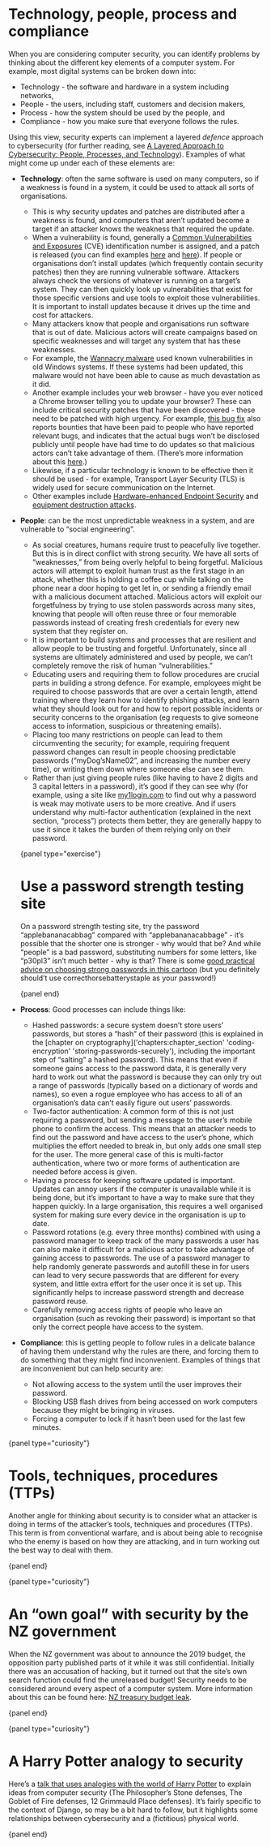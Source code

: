 # Technology, people, process and compliance

When you are considering computer security, you can identify problems by thinking about the different key elements of a computer system.
For example, most digital systems can be broken down into:

- Technology - the software and hardware in a system including networks,
- People - the users, including staff, customers and decision makers,
- Process - how the system should be used by the people, and
- Compliance - how you make sure that everyone follows the rules.

Using this view, security experts can implement a layered *defence* approach to cybersecurity (for further reading, see [A Layered Approach to Cybersecurity: People, Processes, and Technology](https://www.csoonline.com/article/3326301/a-layered-approach-to-cybersecurity-people-processes-and-technology.html)).
Examples of what might come up under each of these elements are:

- **Technology**: often the same software is used on many computers, so if a weakness is found in a system, it could be used to attack all sorts of organisations.

    - This is why security updates and patches are distributed after a weakness is found, and computers that aren’t updated become a target if an attacker knows the weakness that required the update.
    - When a vulnerability is found, generally a [Common Vulnerabilities and Exposures](https://en.wikipedia.org/wiki/Common_Vulnerabilities_and_Exposures) (CVE) identification number is assigned, and a patch is released (you can find examples [here](https://msrc.microsoft.com/update-guide/vulnerability) and [here](https://www.cve.org/)).
    If people or organisations don’t install updates (which frequently contain security patches) then they are running vulnerable software.
    Attackers always check the versions of whatever is running on a target’s system.
    They can then quickly look up vulnerabilities that exist for those specific versions and use tools to exploit those vulnerabilities.
    It is important to install updates because it drives up the time and cost for attackers.
    - Many attackers know that people and organisations run software that is out of date.
    Malicious actors will create campaigns based on specific weaknesses and will target any system that has these weaknesses.
    - For example, the [Wannacry malware](https://en.wikipedia.org/wiki/WannaCry_ransomware_attack) used known vulnerabilities in old Windows systems.
    If these systems had been updated, this malware would not have been able to cause as much devastation as it did.
    - Another example includes your web browser - have you ever noticed a Chrome browser telling you to update your browser?
    These can include critical security patches that have been discovered - these need to be patched with high urgency.
    For example, [this bug fix](https://chromereleases.googleblog.com/2020/10/stable-channel-update-for-desktop_20.html) also reports bounties that have been paid to people who have reported relevant bugs, and indicates that the actual bugs won’t be disclosed publicly until people have had time to do updates so that malicious actors can’t take advantage of them.
    (There’s more information about this [here](https://sites.google.com/a/chromium.org/dev/Home/chromium-security).)
    - Likewise, if a particular technology is known to be effective then it should be used - for example, Transport Layer Security (TLS) is widely used for secure communication on the Internet.
    - Other examples include [Hardware-enhanced Endpoint Security](https://www.intel.com/content/www/us/en/business/enterprise-computers/hardware-security.html) and [equipment destruction attacks](https://searchitoperations.techtarget.com/definition/hardware-security).

- **People**: can be the most unpredictable weakness in a system, and are vulnerable to “social engineering”.

    - As social creatures, humans require trust to peacefully live together.
    But this is in direct conflict with strong security.
    We have all sorts of “weaknesses,” from being overly helpful to being forgetful.
    Malicious actors will attempt to exploit human trust as the first stage in an attack, whether this is holding a coffee cup while talking on the phone near a door hoping to get let in, or sending a friendly email with a malicious document attached.
    Malicious actors will exploit our forgetfulness by trying to use stolen passwords across many sites, knowing that people will often reuse three or four memorable passwords instead of creating fresh credentials for every new system that they register on.
    - It is important to build systems and processes that are resilient and allow people to be trusting and forgetful.
    Unfortunately, since all systems are ultimately administered and used by people, we can’t completely remove the risk of human “vulnerabilities.”
    - Educating users and requiring them to follow procedures  are crucial parts in building a strong defence.
    For example, employees might be required to choose passwords that are over a certain length, attend training where they learn how to identify phishing attacks, and learn what they should look out for and how to report possible incidents or security concerns to the organisation (eg requests to give someone access to information, suspicious or threatening emails).
    - Placing too many restrictions on people can lead to them circumventing the security; for example, requiring frequent password changes can result in people choosing predictable passwords (“myDog’sName02”, and increasing the number every time), or writing them down where someone else can see them.
    - Rather than just giving people rules (like having to have 2 digits and 3 capital letters in a password), it’s good if they can see why (for example, using a site like [my1login.com](https://www.my1login.com/resources/password-strength-test/) to find out why a password is weak may motivate users to be more creative.
    And if users understand why multi-factor authentication (explained in the next section, “process”) protects them better, they are generally happy to use it since it takes the burden of them relying only on their password.

    {panel type="exercise"}

    # Use a password strength testing site

    On a password strength testing site, try the password “applebananacabbag” compared with “applebananacabbage” - it’s possible that the shorter one is stronger - why would that be?
    And while “people” is a bad password, substituting numbers for some letters, like “p30pl3” isn’t much better - why is that?
    There is some [good practical advice on choosing strong passwords in this cartoon](https://xkcd.com/936/) (but you definitely should’t use correcthorsebatterystaple as your password!)

    {panel end}

- **Process**: Good processes can include things like:

    - Hashed passwords: a secure system doesn’t store users’ passwords, but stores a “hash” of their password (this is explained in the [chapter on cryptography]('chapters:chapter_section' 'coding-encryption' 'storing-passwords-securely'), including the important step of “salting” a hashed password).
    This means that even if someone gains access to the password data, it is generally very hard to work out what the password is because they can only try out a range of passwords (typically based on a dictionary of words and names), so even a rogue employee who has access to all of an organisation’s data can’t easily figure out users’ passwords.
    - Two-factor authentication: A common form of this is not just requiring a password, but sending a message to the user’s mobile phone to confirm the access.
    This means that an attacker needs to find out the password and have access to the user’s phone, which multiplies the effort needed to break in, but only adds one small step for the user.
    The more general case of this is multi-factor authentication, where two or more forms of authentication are needed before access is given.
    - Having a process for keeping software updated is important.
    Updates can annoy users if the computer is unavailable while it is being done, but it’s important to have a way to make sure that they happen quickly.
    In a large organisation, this requires a well organised system for making sure every device in the organisation is up to date.
    - Password rotations (e.g. every three months) combined with using a password manager to keep track of the many passwords a user has can also make it difficult for a malicious actor to take advantage of gaining access to passwords.
    The use of a password manager to help randomly generate passwords and autofill these in for users can lead to very secure passwords that are different for every system, and little extra effort for the user once it is set up.
    This significantly helps to increase password strength and decrease password reuse.
    - Carefully removing access rights of people who leave an organisation (such as revoking their password) is important so that only the correct people have access to the system.

- **Compliance**: this is getting people to follow rules in a delicate balance of having them understand why the rules are there, and forcing them to do something that they might find inconvenient.
Examples of things that are inconvenient but can help security are:

    - Not allowing access to the system until the user improves their password.
    - Blocking USB flash drives from being accessed on work computers because they might be bringing in viruses.
    - Forcing a computer to lock if it hasn’t been used for the last few minutes.

{panel type="curiosity"}

# Tools, techniques, procedures (TTPs)

Another angle for thinking about security is to consider what an attacker is doing in terms of the attacker’s tools, techniques and procedures (TTPs).
This term is from conventional warfare, and is about being able to recognise who the enemy is based on how they are attacking, and in turn working out the best way to deal with them.

{panel end}

{panel type="curiosity"}

# An “own goal” with security by the NZ government

When the NZ government was about to announce the 2019 budget, the opposition party published parts of it while it was still confidential.
Initially there was an accusation of hacking, but it turned out that the site’s own search function could find the unreleased budget!
Security needs to be considered around every aspect of a computer system.
More information about this can be found here: [NZ treasury budget leak](https://www.globalgovernmentforum.com/nz-treasury-errors-led-to-budget-leak-inquiry-finds/).

{panel end}

{panel type="curiosity"}

# A Harry Potter analogy to security

Here’s a [talk that uses analogies with the world of Harry Potter](https://2018.pycon-au.org/talks/45196-django-against-the-dark-arts/) to explain ideas from computer security (The Philosopher’s Stone defenses, The Goblet of Fire defenses, 12 Grimmauld Place defenses).
It’s fairly specific to the context of Django, so may be a bit hard to follow, but it highlights some relationships between cybersecurity and a (fictitious) physical world.

{panel end}
